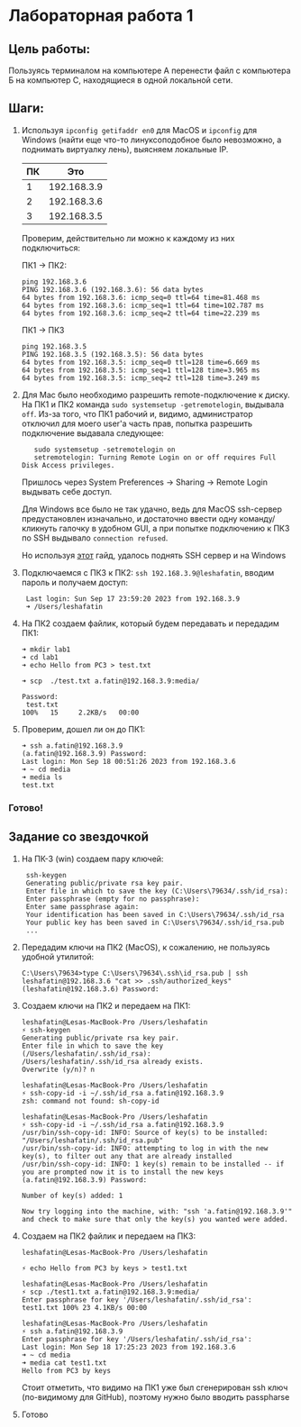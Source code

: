 # Лабораторная работа 1

## Цель работы:

Пользуясь терминалом на компьютере А перенести файл с компьютера Б на компьютер С, находящиеся в одной локальной сети.

## Шаги:

1.  Используя `ipconfig getifaddr en0` для MacOS и `ipconfig` для Windows (найти еще что-то линуксоподобное было невозможно, а поднимать виртуалку лень), выясняем локальные IP.

    | ПК  |     Это     |
    | --- | :---------: |
    | 1   | 192.168.3.9 |
    | 2   | 192.168.3.6 |
    | 3   | 192.168.3.5 |

    Проверим, действительно ли можно к каждому из них подключиться:

    ПК1 -> ПК2:

    ```
    ping 192.168.3.6
    PING 192.168.3.6 (192.168.3.6): 56 data bytes
    64 bytes from 192.168.3.6: icmp_seq=0 ttl=64 time=81.468 ms
    64 bytes from 192.168.3.6: icmp_seq=1 ttl=64 time=102.787 ms
    64 bytes from 192.168.3.6: icmp_seq=2 ttl=64 time=22.239 ms
    ```

    ПК1 -> ПК3

    ```
    ping 192.168.3.5
    PING 192.168.3.5 (192.168.3.5): 56 data bytes
    64 bytes from 192.168.3.5: icmp_seq=0 ttl=128 time=6.669 ms
    64 bytes from 192.168.3.5: icmp_seq=1 ttl=128 time=3.965 ms
    64 bytes from 192.168.3.5: icmp_seq=2 ttl=128 time=3.249 ms
    ```

2.  Для Mac было необходимо разрешить remote-подключение к диску. На ПК1 и ПК2 команда `sudo systemsetup -getremotelogin`, выдывала `off`. Из-за того, что ПК1 рабочий и, видимо, администратор отключил для моего user'a часть прав, попытка разрешить подключение выдавала следующее:

    ```
       sudo systemsetup -setremotelogin on
       setremotelogin: Turning Remote Login on or off requires Full Disk Access privileges.
    ```

    Пришлось через System Preferences -> Sharing -> Remote Login выдывать себе доступ.

    Для Windows все было не так удачно, ведь для MacOS ssh-сервер предустановлен изначально, и достаточно ввести одну команду/кликнуть галочку в удобном GUI, а при попытке подключению к ПК3 по SSH выдывало `connection refused`.

    Но используя [этот](https://learn.microsoft.com/en-us/windows-server/administration/openssh/openssh_install_firstuse?tabs=powershell) гайд, удалось поднять SSH сервер и на Windows

3.  Подключаемся с ПК3 к ПК2:
    `ssh 192.168.3.9@leshafatin`, вводим пароль и получаем доступ:

    ```
     Last login: Sun Sep 17 23:59:20 2023 from 192.168.3.9
     ➜ /Users/leshafatin
    ```

4.  На ПК2 создаем файлик, который будем передавать и передадим ПК1:

    ```
    ➜ mkdir lab1
    ➜ cd lab1
    ➜ echo Hello from PC3 > test.txt

    ➜ scp  ./test.txt a.fatin@192.168.3.9:media/

    Password:
     test.txt                                                          100%   15     2.2KB/s   00:00
    ```

5.  Проверим, дошел ли он до ПК1:

    ```
    ➜ ssh a.fatin@192.168.3.9
    (a.fatin@192.168.3.9) Password:
    Last login: Mon Sep 18 00:51:26 2023 from 192.168.3.6
    ➜ ~ cd media
    ➜ media ls
    test.txt

    ```

### Готово!

## Задание со звездочкой

1.  На ПК-3 (win) создаем пару ключей:

    ```
     ssh-keygen
     Generating public/private rsa key pair.
     Enter file in which to save the key (C:\Users\79634/.ssh/id_rsa):
     Enter passphrase (empty for no passphrase):
     Enter same passphrase again:
     Your identification has been saved in C:\Users\79634/.ssh/id_rsa
     Your public key has been saved in C:\Users\79634/.ssh/id_rsa.pub
     ...
    ```

2.  Передадим ключи на ПК2 (MacOS), к сожалению, не пользуясь удобной утилитой:

    ```
    C:\Users\79634>type C:\Users\79634\.ssh\id_rsa.pub | ssh leshafatin@192.168.3.6 "cat >> .ssh/authorized_keys"
    (leshafatin@192.168.3.6) Password:
    ```

3.  Создаем ключи на ПК2 и передаем на ПК1:

    ```
    leshafatin@Lesas-MacBook-Pro /Users/leshafatin
    ⚡️ ssh-keygen
    Generating public/private rsa key pair.
    Enter file in which to save the key (/Users/leshafatin/.ssh/id_rsa):
    /Users/leshafatin/.ssh/id_rsa already exists.
    Overwrite (y/n)? n

    leshafatin@Lesas-MacBook-Pro /Users/leshafatin
    ⚡️ ssh-copy-id -i ~/.ssh/id_rsa a.fatin@192.168.3.9
    zsh: command not found: sh-copy-id

    leshafatin@Lesas-MacBook-Pro /Users/leshafatin
    ⚡️ ssh-copy-id -i ~/.ssh/id_rsa a.fatin@192.168.3.9
    /usr/bin/ssh-copy-id: INFO: Source of key(s) to be installed: "/Users/leshafatin/.ssh/id_rsa.pub"
    /usr/bin/ssh-copy-id: INFO: attempting to log in with the new key(s), to filter out any that are already installed
    /usr/bin/ssh-copy-id: INFO: 1 key(s) remain to be installed -- if you are prompted now it is to install the new keys
    (a.fatin@192.168.3.9) Password:

    Number of key(s) added: 1

    Now try logging into the machine, with: "ssh 'a.fatin@192.168.3.9'"
    and check to make sure that only the key(s) you wanted were added.

    ```

4.  Создаем на ПК2 файлик и передаем на ПК3:

    ```
    leshafatin@Lesas-MacBook-Pro /Users/leshafatin

    ⚡️ echo Hello from PC3 by keys > test1.txt

    leshafatin@Lesas-MacBook-Pro /Users/leshafatin
    ⚡️ scp ./test1.txt a.fatin@192.168.3.9:media/
    Enter passphrase for key '/Users/leshafatin/.ssh/id_rsa':
    test1.txt 100% 23 4.1KB/s 00:00

    leshafatin@Lesas-MacBook-Pro /Users/leshafatin
    ⚡️ ssh a.fatin@192.168.3.9
    Enter passphrase for key '/Users/leshafatin/.ssh/id_rsa':
    Last login: Mon Sep 18 17:25:23 2023 from 192.168.3.6
    ➜ ~ cd media
    ➜ media cat test1.txt
    Hello from PC3 by keys

    ```

    Стоит отметить, что видимо на ПК1 уже был сгенерирован ssh ключ (по-видимому для GitHub), поэтому нужно было вводить passpharse

5.  Готово
